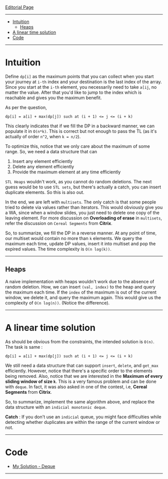 

[Editorial Page](../nference-labs-set-1.md)

----

<!-- vim-markdown-toc GFM -->

* [Intuition](#intuition)
	* [Heaps](#heaps)
* [A linear time solution](#a-linear-time-solution)
* [Code](#code)

<!-- vim-markdown-toc -->

----

# Intuition
Define `dp[i]` as the maximum points that you can collect when you start your journey at `i-th` index and your destination is the last index of the array. Since you start at the `i-th` element, you necessarily need to take `a[ij`, no matter the value. After that you'd like to jump to the index which is reachable and gives you the maximum benefit.

As per the question,

```
dp[i] = a[i] + max(dp[j]) such at (i + 1) <= j <= (i + k)
```

This clearly indicates that if we fill the DP in a backward manner, we can populate it in `O(n*k)`. This is correct but not enough to pass the TL (as it's actually of order `n^2`, when `k = n/2`).

To optimize this, notice that we only care about the maximum of some range. So, we need a data structure that can 

1. Insert any element efficiently
2. Delete any element efficiently
3. Provide the maximum element at any time efficiently

`STL Heaps` wouldn't work, as you cannot do random deletions. The next guess would be to use `STL sets`, but there's actually a catch, you can insert duplicate elements. So this is also out.

In the end, we are left with `multisets`. The only catch is that some people tried to delete via values rather than iterators. This would obviously give you a WA, since when a window slides, you just need to delete one copy of the leaving element. For more discussion on **Overloading of erase** in `multisets`, refer the discussion on `Cereal Segments` from **Citrix**.

So, to summarize, we fill the DP in a reverse manner. At any point of time, our multiset would contain no more than `k` elements. We query the maximum each time, update DP values, insert it into multiset and pop the expired values. The time complexity is `O(n log(k))`.

----

## Heaps
A naive implementation with heaps wouldn't work due to the absence of random deletion. How, we can insert `(val, index)` to the heap and query the maximum each time. If the `index`  of the maximum is out of the current window, we delete it, and query the maximum again. This would give us the complexity of `O(n log(n))`. (Notice the difference).

----

# A linear time solution
As should be obvious from the constraints, the intended solution is `O(n)`. The task is same :

```
dp[i] = a[i] + max(dp[j]) such at (i + 1) <= j <= (i + k)
```

We still need a data structure that can support `insert`, `delete`, and `get_max` efficiently. However, notice that there's a specific order to the elements being removed. Also, notice that we are interested in the **Maximum of every sliding window of size `k`**. This is a very famous problem and can be done with `deque`. In fact, it was also asked in one of the contest, i.e, **Cereal Segments** from **Citrix**.

So, to summarize, implement the same algorithm above, and replace the data structure with an `indicial monotonic deque`. 

**Catch** : If you don't use an `indicial` queue, you might face difficulties while detecting whether duplicates are within the range of the current window or not.

----

# Code
* [My Solution - Deque](solution.cpp)

----

